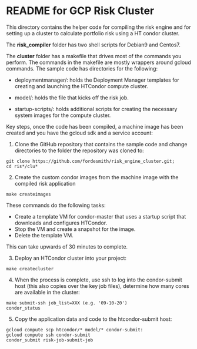 # README for GCP Risk Cluster

This directory contains the helper code for compiling the risk engine and for setting up a cluster to calculate portfolio risk using a HT condor cluster. 

The **risk_compiler** folder has two shell scripts for Debian9 and Centos7.

The **cluster** folder has a makefile that drives most of the commands you perform. The commands in the makefile are mostly wrappers around gcloud commands. The sample code has directories for the following:

* deploymentmanager/:  holds the Deployment Manager templates for creating and launching the HTCondor compute cluster.

* model/: holds the file that kicks off the risk job. 

* startup-scripts/:  holds additional scripts for creating the necessary system images for the compute cluster.

Key steps, once the code has been compiled, a machine image has been created and you have the gcloud sdk and a service account:

1. Clone the GitHub repository that contains the sample code and change directories to the folder the repository was cloned to:

```
git clone https://github.com/fordesmith/risk_engine_cluster.git;
cd ris*/clu*
```

2. Create the custom condor images from the machine image with the compiled risk application

```
make createimages
```


These commands do the following tasks:
* Create a template VM for condor-master that uses a startup script that downloads and configures HTCondor.
* Stop the VM and create a snapshot for the image.
* Delete the template VM.

This can take upwards of 30 minutes to complete.

3. Deploy an HTCondor cluster into your project:

```
make createcluster
```


4. When the process is complete, use ssh to log into the condor-submit host (this also copies over the key job files), determine how many cores are available in the cluster:

```
make submit-ssh job_list=XXX (e.g. '09-10-20')
condor_status
```


5. Copy the application data and code to the htcondor-submit host:

```
gcloud compute scp htcondor/* model/* condor-submit:
gcloud compute ssh condor-submit
condor_submit risk-job-submit-job
```